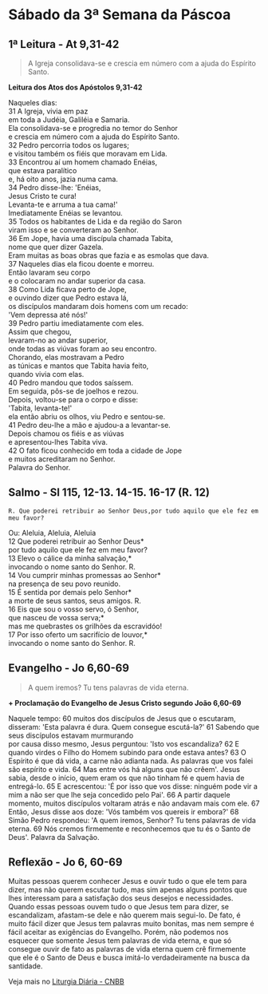 # Sábado da 3ª Semana da Páscoa

## 1ª Leitura - At 9,31-42

> A Igreja consolidava-se e crescia em número com a ajuda do Espírito Santo.

**Leitura dos Atos dos Apóstolos 9,31-42**

Naqueles dias:    
31 A Igreja, vivia em paz   
 em toda a Judéia, Galiléia e Samaria.   
 Ela consolidava-se e progredia no temor do Senhor   
 e crescia em número com a ajuda do Espírito Santo.    
32 Pedro percorria todos os lugares;   
 e visitou também os fiéis que moravam em Lida.    
33 Encontrou aí um homem chamado Enéias,   
 que estava paralítico   
 e, há oito anos, jazia numa cama.    
34 Pedro disse-lhe: 'Enéias,   
 Jesus Cristo te cura!   
 Levanta-te e arruma a tua cama!'   
 Imediatamente Enéias se levantou.    
35 Todos os habitantes de Lida e da região do Saron   
 viram isso e se converteram ao Senhor.    
36 Em Jope, havia uma discípula chamada Tabita,   
 nome que quer dizer Gazela.   
 Eram muitas as boas obras que fazia e as esmolas que dava.    
37 Naqueles dias ela ficou doente e morreu.   
 Então lavaram seu corpo   
 e o colocaram no andar superior da casa.    
38 Como Lida ficava perto de Jope,   
 e ouvindo dizer que Pedro estava lá,   
 os discípulos mandaram dois homens com um recado:   
 'Vem depressa até nós!'    
39 Pedro partiu imediatamente com eles.   
 Assim que chegou,   
 levaram-no ao andar superior,   
 onde todas as viúvas foram ao seu encontro.   
 Chorando, elas mostravam a Pedro   
 as túnicas e mantos que Tabita havia feito,   
 quando vivia com elas.    
40 Pedro mandou que todos saíssem.   
 Em seguida, pôs-se de joelhos e rezou.   
 Depois, voltou-se para o corpo e disse:   
 'Tabita, levanta-te!'   
 ela então abriu os olhos, viu Pedro e sentou-se.    
41 Pedro deu-lhe a mão e ajudou-a a levantar-se.   
 Depois chamou os fiéis e as viúvas   
 e apresentou-lhes Tabita viva.    
42 O fato ficou conhecido em toda a cidade de Jope   
 e muitos acreditaram no Senhor.   
 Palavra do Senhor.

## Salmo - Sl 115, 12-13. 14-15. 16-17 (R. 12)

`R. Que poderei retribuir ao Senhor Deus,por tudo aquilo que ele fez em meu favor?`

Ou: Aleluia, Aleluia, Aleluia   
12 Que poderei retribuir ao Senhor Deus*   
 por tudo aquilo que ele fez em meu favor?    
13 Elevo o cálice da minha salvação,*   
 invocando o nome santo do Senhor. R.    
14 Vou cumprir minhas promessas ao Senhor*   
 na presença de seu povo reunido.    
15 É sentida por demais pelo Senhor*   
 a morte de seus santos, seus amigos. R.    
16 Eis que sou o vosso servo, ó Senhor,   
 que nasceu de vossa serva;*   
 mas me quebrastes os grilhões da escravidóo!    
17 Por isso oferto um sacrifício de louvor,*   
 invocando o nome santo do Senhor. R.

## Evangelho - Jo 6,60-69

> A quem iremos? Tu tens palavras de vida eterna.

**+ Proclamação do Evangelho de Jesus Cristo segundo João 6,60-69**

Naquele tempo: 
60 muitos dos discípulos de Jesus 
 que o escutaram, disseram: 
 'Esta palavra é dura. 
 Quem consegue escutá-la?' 
61 Sabendo que seus discípulos estavam murmurando  
 por causa disso mesmo, 
 Jesus perguntou: 
 'Isto vos escandaliza? 
62 E quando virdes o Filho do Homem 
 subindo para onde estava antes? 
63 O Espírito é que dá vida, 
 a carne não adianta nada. 
 As palavras que vos falei são espírito e vida. 
64 Mas entre vós há alguns que não crêem'. 
 Jesus sabia, desde o início, 
 quem eram os que não tinham fé 
 e quem havia de entregá-lo. 
65 E acrescentou: 
 'É por isso que vos disse: 
 ninguém pode vir a mim 
 a não ser que lhe seja concedido pelo Pai'. 
66 A partir daquele momento, 
 muitos discípulos voltaram atrás 
 e não andavam mais com ele. 
67 Então, Jesus disse aos doze: 
 'Vós também vos quereis ir embora?' 
68 Simão Pedro respondeu: 
 'A quem iremos, Senhor? 
 Tu tens palavras de vida eterna. 
69 Nós cremos firmemente e reconhecemos 
 que tu és o Santo de Deus'. 
 Palavra da Salvação.

## Reflexão - Jo 6, 60-69

Muitas pessoas querem conhecer Jesus e ouvir tudo o que ele tem para dizer, mas não querem escutar tudo, mas sim apenas alguns pontos que lhes interessam para a satisfação dos seus desejos e necessidades. Quando essas pessoas ouvem tudo o que Jesus tem para dizer, se escandalizam, afastam-se dele e não querem mais segui-lo. De fato, é muito fácil dizer que Jesus tem palavras muito bonitas, mas nem sempre é fácil aceitar as exigências do Evangelho. Porém, não podemos nos esquecer que somente Jesus tem palavras de vida eterna, e que só consegue ouvir de fato as palavras de vida eterna quem crê firmemente que ele é o Santo de Deus e busca imitá-lo verdadeiramente na busca da santidade.

Veja mais no [Liturgia Diária - CNBB](http://liturgiadiaria.cnbb.org.br/app/user/user/UserView.php?ano=2017&mes=5&dia=6)